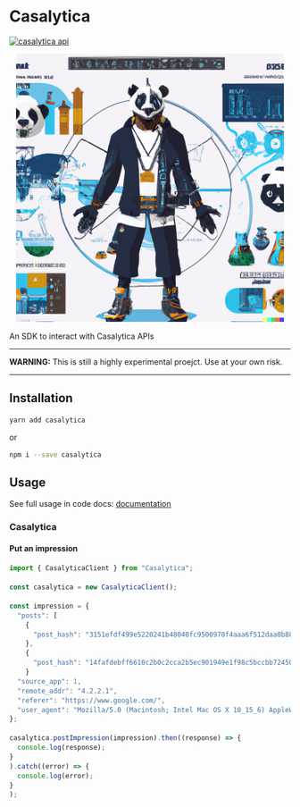 # Casalytica

[![casalytica api](https://img.shields.io/badge/casalytica-api-blueviolet)](https://www.casalytica.com/api/docs/)

<p align="center">
<img src="https://raw.githubusercontent.com/melzubeir/casalytica/master/app/static/images/casalytica.png" width="480" height="480" >
</p>

An SDK to interact with Casalytica APIs

---

**WARNING:** This is still a highly experimental proejct. Use at your own risk.

---

## Installation

```sh
yarn add casalytica
```

or

```sh
npm i --save casalytica
```

## Usage

See full usage in code docs: [documentation](https://github.com/melzubeir/casalytica#readme)

### Casalytica


#### Put an impression

```js
import { CasalyticaClient } from "Casalytica";

const casalytica = new CasalyticaClient();

const impression = {
  "posts": [
    {
      "post_hash": "3151efdf499e5220241b48040fc9500970f4aaa6f512daa0b88be7b3f200c339",
    },
    {
      "post_hash": "14fafdebff6610c2b0c2cca2b5ec901949e1f98c5bccbb72450b01cfd3c35228",
    }
  "source_app": 1,
  "remote_addr": "4.2.2.1",
  "referer": "https://www.google.com/",
  "user_agent": "Mozilla/5.0 (Macintosh; Intel Mac OS X 10_15_6) AppleWebKit/537.36 (KHTML, like Gecko) Chrome/85.0.4183.102 Safari/537.36"
};

casalytica.postImpression(impression).then((response) => {
  console.log(response);
}
).catch((error) => {
  console.log(error);
}
);
```
